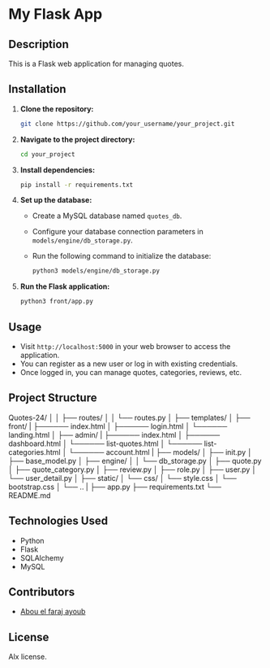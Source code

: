 # My Flask App

## Description

This is a Flask web application for managing quotes.

## Installation

1. **Clone the repository:**

    ```bash
    git clone https://github.com/your_username/your_project.git
    ```

2. **Navigate to the project directory:**

    ```bash
    cd your_project
    ```

3. **Install dependencies:**

    ```bash
    pip install -r requirements.txt
    ```

4. **Set up the database:**

    - Create a MySQL database named `quotes_db`.
    - Configure your database connection parameters in `models/engine/db_storage.py`.
    - Run the following command to initialize the database:

        ```bash
        python3 models/engine/db_storage.py
        ```

5. **Run the Flask application:**

    ```bash
    python3 front/app.py
    ```

## Usage

- Visit `http://localhost:5000` in your web browser to access the application.
- You can register as a new user or log in with existing credentials.
- Once logged in, you can manage quotes, categories, reviews, etc.

## Project Structure

Quotes-24/
│
│ ├── routes/
│ │ └── routes.py
│
├── templates/
│ ├── front/
| ├────── index.html
│ ├────── login.html
│ └────── landing.html
│ ├── admin/
| ├────── index.html
│ ├────── dashboard.html
│ └────── list-quotes.html
│ └────── list-categories.html
│ └────── account.html
|
├── models/
│ ├── init.py
│ ├── base_model.py
│ ├── engine/
│ │ └── db_storage.py
│ ├── quote.py
│ ├── quote_category.py
│ ├── review.py
│ ├── role.py
│ ├── user.py
│ └── user_detail.py
│
├── static/
│ └── css/
│ └── style.css
│ └── bootstrap.css
│ └── ..
|
├── app.py
├── requirements.txt
└── README.md

## Technologies Used

- Python
- Flask
- SQLAlchemy
- MySQL

## Contributors

- [Abou el faraj ayoub](https://github.com/abouelfaraj)

## License

Alx license.
